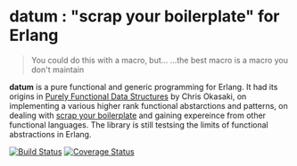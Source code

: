 # datum : "scrap your boilerplate" for Erlang

> You could do this with a macro, but...
> ...the best macro is a macro you don't maintain

**datum** is a pure functional and generic programming for Erlang. It had its origins in [Purely Functional Data Structures](https://www.cs.cmu.edu/~rwh/theses/okasaki.pdf) by Chris Okasaki, on implementing a various higher rank functional abstarctions and patterns, on dealing with [scrap your boilerplate](https://www.microsoft.com/en-us/research/publication/scrap-your-boilerplate-with-class/) and gaining expereince from other functional languages. The library is still testsing the limits of functional abstractions in Erlang. 


[![Build Status](https://secure.travis-ci.org/fogfish/datum.svg?branch=master)](http://travis-ci.org/fogfish/datum) [![Coverage Status](https://coveralls.io/repos/github/fogfish/datum/badge.svg?branch=master)](https://coveralls.io/github/fogfish/datum?branch=master)

